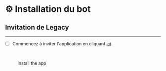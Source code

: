 # ⚙️ Installation du bot



## Invitation de Legacy

***

* [ ] Commencez à inviter l'application en cliquant [ici](https://discord.com/oauth2/authorize?client_id=1176633220536729721).

<figure><img src=".gitbook/assets/Capture d’écran 2024-08-16 à 12.02.20.png" alt="" width="375"><figcaption><p>Install the app</p></figcaption></figure>
